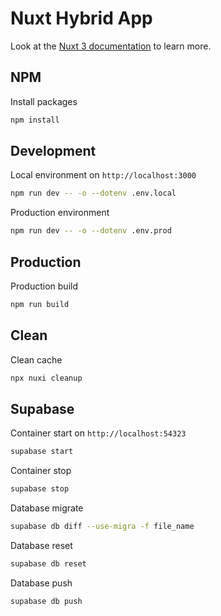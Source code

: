 # Nuxt Hybrid App

Look at the [Nuxt 3 documentation](https://nuxt.com/docs/getting-started/introduction) to learn more.

## NPM

Install packages

```bash
npm install
```

## Development

Local environment on `http://localhost:3000`

```bash
npm run dev -- -o --dotenv .env.local
```

Production environment

```bash
npm run dev -- -o --dotenv .env.prod
```

## Production

Production build

```bash
npm run build
```

## Clean

Clean cache

```bash
npx nuxi cleanup
```

## Supabase

Container start on `http://localhost:54323`

```bash
supabase start
```

Container stop
```bash
supabase stop
```

Database migrate

```bash
supabase db diff --use-migra -f file_name
```

Database reset

```bash
supabase db reset
```

Database push

```bash
supabase db push
```
